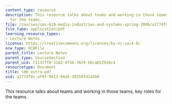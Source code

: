 ```yaml
---
content_type: resource
description: This resource talks about teams and working in those teams, key roles
  for the teams.
file: /courses/cms-610-media-industries-and-systems-spring-2006/a177df0caf9f941394a5102587d2a5b8_l06_extra.pdf
file_type: application/pdf
learning_resource_types:
- Lecture Notes
license: https://creativecommons.org/licenses/by-nc-sa/4.0/
ocw_type: OCWFile
parent_title: Lecture Notes
parent_type: CourseSection
parent_uid: f113fff8-3162-9f5b-7029-b6cab52916c4
resourcetype: Document
title: l06_extra.pdf
uid: a177df0c-af9f-9413-94a5-102587d2a5b8
---
```

This resource talks about teams and working in those teams, key roles for the teams.